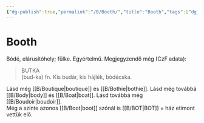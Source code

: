 ```yaml
---
{"dg-publish":true,"permalink":"/B/Booth/","title":"Booth","tags":["dg_uploaded"],"created":"2023-11-21T10:59","updated":"2023-11-21T10:59"}
---
```



# Booth

Bódé, elárusítóhely; fülke. Egyértelmű. Megjegyzendő még (CzF adata):  
> BUTKA  
>  (bud-ka) fn. Kis budár, kis hájlék, bódécska.

Lásd még [[B/Boutique\|boutique]] és [[B/Bothie\|bothie]]. Lásd még továbbá [[B/Body\|body]] és [[B/Boat\|boat]]. Lásd továbbá még [[B/Boudoir\|boudoir]].  
Még a szinte azonos [[B/Boot\|boot]] szónál is [[B/BOT\|BOT]] = ház etimont vettük elő.  